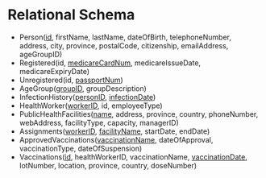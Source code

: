 # Relational Schema
- Person(<ins>id</ins>, firstName, lastName, dateOfBirth, telephoneNumber, address, city, province, postalCode, citizenship, emailAddress, ageGroupID)
- Registered(id, <ins>medicareCardNum</ins>, medicareIssueDate, medicareExpiryDate)
- Unregistered(id, <ins>passportNum</ins>)
- AgeGroup(<ins>groupID</ins>, groupDescription)
- InfectionHistory(<ins>personID</ins>, <ins>infectionDate</ins>)
- HealthWorker(<ins>workerID</ins>, id, employeeType)
- PublicHealthFacilities(<ins>name</ins>, address, province, country, phoneNumber, webAddress, facilityType, capacity, managerID)
- Assignments(<ins>workerID</ins>, <ins>facilityName</ins>, startDate, endDate)
- ApprovedVaccinations(<ins>vaccinationName</ins>, dateOfApproval, vaccinationType, dateOfSuspension)
- Vaccinations(<ins>id</ins>, healthWorkerID, vaccinationName, <ins>vaccinationDate</ins>, lotNumber, location, province, country, doseNumber)
